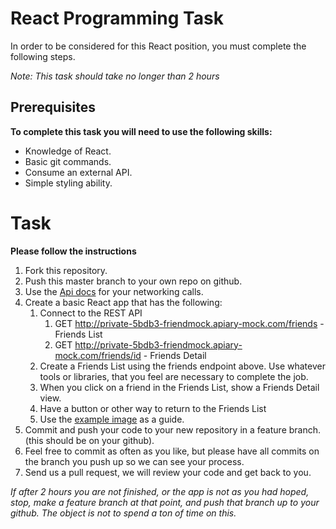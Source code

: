 # React Programming Task
In order to be considered for this React position, you must complete the following steps.

_Note: This task should take no longer than 2 hours_

## Prerequisites
__To complete this task you will need to use the following skills:__
* Knowledge of React.
* Basic git commands.
* Consume an external API.
* Simple styling ability.

# Task
__Please follow the instructions__
1. Fork this repository.
2. Push this master branch to your own repo on github.
3. Use the [Api docs](http://docs.friendmock.apiary.io/) for your networking calls.
4. Create a basic React app that has the following:
   1. Connect to the REST API
      1.  GET http://private-5bdb3-friendmock.apiary-mock.com/friends - Friends List
      2.  GET http://private-5bdb3-friendmock.apiary-mock.com/friends/id - Friends Detail
   2.  Create a Friends List using the friends endpoint above. Use whatever tools or libraries, that you feel are necessary to complete the job.
   3.  When you click on a friend in the Friends List, show a Friends Detail view.
   4.  Have a button or other way to return to the Friends List
   5.  Use the [example image](./example.png) as a guide.
5.  Commit and push your code to your new repository in a feature branch.(this should be on your github).
6.  Feel free to commit as often as you like, but please have all commits on the branch you push up so we can see your process.
7.  Send us a pull request, we will review your code and get back to you.

_If after 2 hours you are not finished, or the app is not as you had hoped, stop, make a feature branch at that point, and push that branch up to your github. The object is not to spend a ton of time on this._
